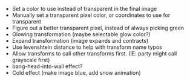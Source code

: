 - Set a color to use instead of transparent in the final image
- Manually set a transparent pixel color, or coordinates to use for transparent
- Figure out a better transparent pixel, instead of always picking green
- Glowing transformation (maybe selectable glow color?)
- Expand transformation (image expands and contracts)
- Use levenshtein distance to help with transform name typos
- Allow transforms to call other transforms first. (IE: party might call grayscale first)
- bang-head-into-wall effect?
- Cold effect (make image blue, add snow animation)
